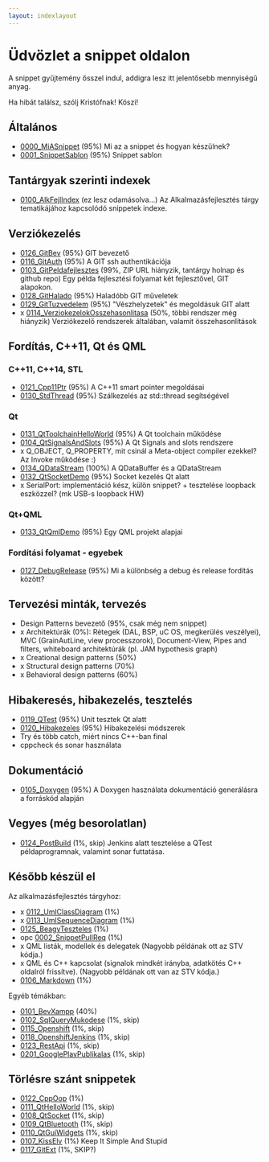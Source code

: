 ```yaml
---
layout: indexlayout
---
```


# Üdvözlet a snippet oldalon

A snippet gyűjtemény ősszel indul, addigra lesz itt jelentősebb mennyiségű anyag.

Ha hibát találsz, szólj Kristófnak! Köszi!

## Általános

  * [0000_MiASnippet](snippets/0000_MiASnippet/0000_MiASnippet.html) (95%) Mi az a snippet és hogyan készülnek?
  * [0001_SnippetSablon](snippets/0001_SnippetSablon/0001_SnippetSablon.html) (95%) Snippet sablon

## Tantárgyak szerinti indexek

  * [0100_AlkFejlIndex](snippets/0100_AlkFejlIndex/0100_AlkFejlIndex.html) (ez lesz odamásolva...) Az Alkalmazásfejlesztés tárgy tematikájához kapcsolódó snippetek indexe.

## Verziókezelés

  * [0126_GitBev](snippets/0126_GitBev/0126_GitBev.html) (95%) GIT bevezető
  * [0116_GitAuth](snippets/0116_GitAuth/0116_GitAuth.html) (95%) A GIT ssh authentikációja
  * [0103_GitPeldafejlesztes](snippets/0103_GitPeldafejlesztes/0103_GitPeldafejlesztes.html) (99%, ZIP URL hiányzik, tantárgy holnap és github repo) Egy példa fejlesztési folyamat két fejlesztővel, GIT alapokon.
  * [0128_GitHalado](snippets/0128_GitHalado/0128_GitHalado.html) (95%) Haladóbb GIT műveletek
  * [0129_GitTuzvedelem](snippets/0129_GitTuzvedelem/0129_GitTuzvedelem.html) (95%) "Vészhelyzetek" és megoldásuk GIT alatt
  * x [0114_VerziokezelokOsszehasonlitasa](snippets/0114_VerziokezelokOsszehasonlitasa/0114_VerziokezelokOsszehasonlitasa.html) (50%, többi rendszer még hiányzik) Verziókezelő rendszerek általában, valamit összehasonlítások

## Fordítás, C++11, Qt és QML

### C++11, C++14, STL

  * [0121_Cpp11Ptr](snippets/0121_Cpp11Ptr/0121_Cpp11Ptr.html) (95%) A C++11 smart pointer megoldásai
  * [0130_StdThread](snippets/0130_StdThread/0130_StdThread.html) (95%) Szálkezelés az std::thread segítségével

### Qt

  * [0131_QtToolchainHelloWorld](snippets/0131_QtToolchainHelloWorld/0131_QtToolchainHelloWorld.html) (95%) A Qt toolchain működése
  * [0104_QtSignalsAndSlots](snippets/0104_QtSignalsAndSlots/0104_QtSignalsAndSlots.html) (95%) A Qt Signals and slots rendszere
  * x Q_OBJECT, Q_PROPERTY, mit csinál a Meta-object compiler ezekkel? Az Invoke működése :)
  * [0134_QDataStream](snippets/0134_QDataStream/0134_QDataStream.html) (100%) A QDataBuffer és a QDataStream
  * [0132_QtSocketDemo](snippets/0132_QtSocketDemo/0132_QtSocketDemo.html) (95%) Socket kezelés Qt alatt
  * x SerialPort: implementáció kész, külön snippet? + tesztelése loopback eszközzel? (mk USB-s loopback HW)

### Qt+QML

  * [0133_QtQmlDemo](snippets/0133_QtQmlDemo/0133_QtQmlDemo.html) (95%) Egy QML projekt alapjai

### Fordítási folyamat - egyebek

* [0127_DebugRelease](snippets/0127_DebugRelease/0127_DebugRelease.html) (95%) Mi a különbség a debug és release fordítás között?

## Tervezési minták, tervezés

  * Design Patterns bevezető (95%, csak még nem snippet)
  * x Architektúrák (0%): Rétegek (DAL, BSP, uC OS, megkerülés veszélyei), MVC (GrainAutLine, view processzorok), Document-View, Pipes and filters, whiteboard architektúrák (pl. JAM hypothesis graph)
  * x Creational design patterns (50%)
  * x Structural design patterns (70%)
  * x Behavioral design patterns (60%)

## Hibakeresés, hibakezelés, tesztelés

  * [0119_QTest](snippets/0119_QTest/0119_QTest.html) (95%) Unit tesztek Qt alatt
  * [0120_Hibakezeles](snippets/0120_Hibakezeles/0120_Hibakezeles.html) (95%) Hibakezelési módszerek
  * Try és több catch, miért nincs C++-ban final
  * cppcheck és sonar használata

## Dokumentáció

  * [0105_Doxygen](snippets/0105_Doxygen/0105_Doxygen.html) (95%) A Doxygen használata dokumentáció generálásra a forráskód alapján

## Vegyes (még besorolatlan)

  * [0124_PostBuild](snippets/0124_PostBuild/0124_PostBuild.html) (1%, skip) Jenkins alatt tesztelése a QTest példaprogramnak, valamint sonar futtatása.

## Később készül el

Az alkalmazásfejlesztés tárgyhoz:

  * x [0112_UmlClassDiagram](snippets/0112_UmlClassDiagram/0112_UmlClassDiagram.html) (1%)
  * x [0113_UmlSequenceDiagram](snippets/0113_UmlSequenceDiagram/0113_UmlSequenceDiagram.html) (1%)
  * [0125_BeagyTeszteles](snippets/0125_BeagyTeszteles/0125_BeagyTeszteles.html) (1%)
  * opc [0002_SnippetPullReq](snippets/0002_SnippetPullReq/0002_SnippetPullReq.html) (1%)
  * x QML listák, modellek és delegatek (Nagyobb példának ott az STV kódja.)
  * x QML és C++ kapcsolat (signalok mindkét irányba, adatkötés C++ oldalról frissítve). (Nagyobb példának ott van az STV kódja.)
  * [0106_Markdown](snippets/0106_Markdown/0106_Markdown.html) (1%)

Egyéb témákban:

  * [0101_BevXampp](snippets/0101_BevXampp/0101_BevXampp.html) (40%)
  * [0102_SqlQueryMukodese](snippets/0102_SqlQueryMukodese/0102_SqlQueryMukodese.html) (1%, skip)
  * [0115_Openshift](snippets/0115_Openshift/0115_Openshift.html) (1%, skip)
  * [0118_OpenshiftJenkins](snippets/0118_OpenshiftJenkins/0118_OpenshiftJenkins.html) (1%, skip)
  * [0123_RestApi](snippets/0123_RestApi/0123_RestApi.html) (1%, skip)
  * [0201_GooglePlayPublikalas](snippets/0201_GooglePlayPublikalas/0201_GooglePlayPublikalas.html) (1%, skip)

## Törlésre szánt snippetek

  * [0122_CppOop](snippets/0122_CppOop/0122_CppOop.html) (1%)
  * [0111_QtHelloWorld](snippets/0111_QtHelloWorld/0111_QtHelloWorld.html) (1%, skip)
  * [0108_QtSocket](snippets/0108_QtSocket/0108_QtSocket.html) (1%, skip)
  * [0109_QtBluetooth](snippets/0109_QtBluetooth/0109_QtBluetooth.html) (1%, skip)
  * [0110_QtGuiWidgets](snippets/0110_QtGuiWidgets/0110_QtGuiWidgets.html) (1%, skip)
  * [0107_KissElv](snippets/0107_KissElv/0107_KissElv.html) (1%) Keep It Simple And Stupid
  * [0117_GitExt](snippets/0117_GitExt/0117_GitExt.html) (1%, SKIP?)

